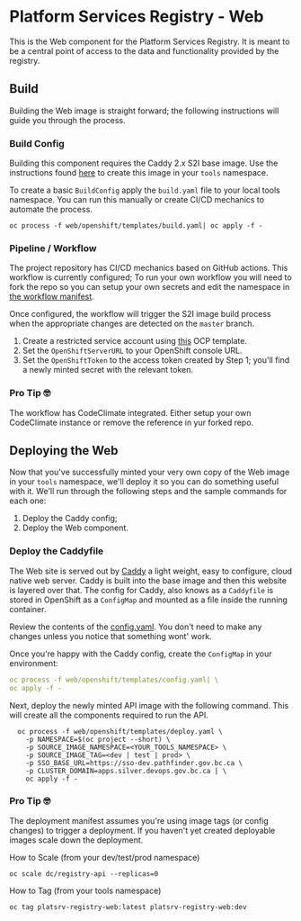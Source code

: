 

# Platform Services Registry - Web

This is the Web component for the Platform Services Registry. It is meant to be a central point of access to the data and functionality provided by the registry.

## Build

Building the Web image is straight forward; the following instructions will guide you through the process.

### Build Config

Building this component requires the Caddy 2.x S2I base image. Use the instructions found [here](https://github.com/bcgov/s2i-caddy-nodejs) to create this image in your `tools` namespace.

To create a basic `BuildConfig` apply the `build.yaml` file to your local tools namespace. You can run this manually or create CI/CD mechanics to automate the process.

```console
oc process -f web/openshift/templates/build.yaml| oc apply -f -
```

### Pipeline / Workflow

The project repository has CI/CD mechanics based on GitHub actions. This workflow is currently configured; To run your own workflow you will need to fork the repo so you can setup your own secrets and edit the namespace in [the workflow manifest](../.github/workflows/web.yml).

Once configured, the workflow will trigger the S2I image build process when the appropriate changes are detected on the `master` branch.

1. Create a restricted service account using [this](../openshift/cicd.yaml) OCP template.
2. Set the `OpenShiftServerURL` to your OpenShift console URL.
3. Set the `OpenShiftToken` to the access token created by Step 1; you'll find a newly minted secret with the relevant token.

### Pro Tip 🤓

The workflow has CodeClimate integrated. Either setup your own CodeClimate instance or remove the reference in yur forked repo.

## Deploying the Web

Now that you've successfully minted your very own copy of the Web image in your `tools` namespace, we'll deploy it so you can do something useful with it. We'll run through the following steps and the sample commands for each one:

1. Deploy the Caddy config;
2. Deploy the Web component.

### Deploy the Caddyfile

The Web site is served out by [Caddy](https://caddyserver.com) a light weight, easy to configure, cloud native web server. Caddy is built into the base image and then this website is layered over that. The config for Caddy, also knows as a `Caddyfile` is stored in OpenShift as a `ConfigMap` and mounted as a file inside the running container.

Review the contents of the [config.yaml](./openshift/templates/config.yaml). You don't need to make any changes unless you notice that something wont' work.

Once you're happy with the Caddy config, create the `ConfigMap` in your environment:

```yaml
oc process -f web/openshift/templates/config.yaml| \
oc apply -f -
```

Next, deploy the newly minted API image with the following command. This will create all the components required to run the API.

```console
  oc process -f web/openshift/templates/deploy.yaml \
    -p NAMESPACE=$(oc project --short) \
    -p SOURCE_IMAGE_NAMESPACE=<YOUR_TOOLS_NAMESPACE> \
    -p SOURCE_IMAGE_TAG=<dev | test | prod> \
    -p SSO_BASE_URL=https://sso-dev.pathfinder.gov.bc.ca \
    -p CLUSTER_DOMAIN=apps.silver.devops.gov.bc.ca | \
    oc apply -f -
  ```

### Pro Tip 🤓
  
The deployment manifest assumes you're using image tags (or config changes) to trigger a deployment. If you haven't yet created deployable images scale down the deployment.

How to Scale (from your dev/test/prod namespace)
```console
oc scale dc/registry-api --replicas=0
```

How to Tag (from your tools namespace)
```console
oc tag platsrv-registry-web:latest platsrv-registry-web:dev
```

